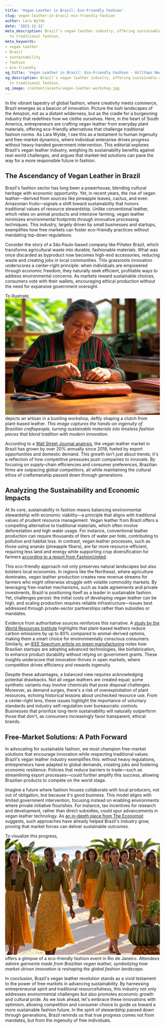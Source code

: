 ```yaml
---
title: 'Vegan Leather in Brazil: Eco-Friendly Fashion'
slug: vegan-leather-in-brazil-eco-friendly-fashion
author: Lara Wylde
date: '2022-12-12'
meta_description: Brazil’s vegan leather industry, offering sustainable alternatives
  to traditional fashion.
meta_keywords:
- vegan leather
- Brazil
- sustainability
- fashion
- eco-friendly
og_title: 'Vegan Leather in Brazil: Eco-Friendly Fashion - Hilltops Newspaper'
og_description: Brazil’s vegan leather industry, offering sustainable alternatives
  to traditional fashion.
og_image: /content/assets/vegan-leather-workshop.jpg
---
```


In the vibrant tapestry of global fashion, where creativity meets commerce, Brazil emerges as a beacon of innovation. Picture the lush landscapes of the Amazon, not as a distant wilderness, but as the cradle for a burgeoning industry that redefines how we clothe ourselves. Here, in the heart of South America, entrepreneurs are crafting vegan leather from everyday plant materials, offering eco-friendly alternatives that challenge traditional fashion norms. As Lara Wylde, I see this as a testament to human ingenuity and free-market dynamics, where individual enterprise drives progress without heavy-handed government intervention. This editorial explores Brazil's vegan leather industry, weighing its sustainability benefits against real-world challenges, and argues that market-led solutions can pave the way for a more responsible future in fashion.

## The Ascendancy of Vegan Leather in Brazil

Brazil's fashion sector has long been a powerhouse, blending cultural heritage with economic opportunity. Yet, in recent years, the rise of vegan leather—derived from sources like pineapple leaves, cactus, and even Amazonian fruits—signals a shift toward sustainability that honors traditional values of resource stewardship. Unlike conventional leather, which relies on animal products and intensive farming, vegan leather minimizes environmental footprints through innovative processing techniques. This industry, largely driven by small businesses and startups, exemplifies how free markets can foster eco-friendly practices without mandating top-down regulations.

Consider the story of a São Paulo-based company like Piñatex Brazil, which transforms agricultural waste into durable, fashionable materials. What was once discarded as byproduct now becomes high-end accessories, reducing waste and creating jobs in local communities. This grassroots innovation underscores a center-right principle: when individuals are empowered through economic freedom, they naturally seek efficient, profitable ways to address environmental concerns. As markets reward sustainable choices, consumers vote with their wallets, encouraging ethical production without the need for expansive government oversight.

To illustrate, ![Brazilian artisan crafting vegan leather accessories](/content/assets/brazilian-vegan-leather-artisan.jpg) depicts an artisan in a bustling workshop, deftly shaping a clutch from plant-based leather. *This image captures the hands-on ingenuity of Brazilian craftspeople, turning sustainable materials into timeless fashion pieces that blend tradition with modern innovation.*

According to a [Wall Street Journal analysis](https://www.wsj.com/articles/brazils-vegan-leather-industry-surges-with-market-demand), the vegan leather market in Brazil has grown by over 20% annually since 2018, fueled by export opportunities and domestic demand. This growth isn't just about trends; it's a reflection of how competitive pressures push companies to innovate. By focusing on supply-chain efficiencies and consumer preferences, Brazilian firms are outpacing global competitors, all while maintaining the cultural ethos of craftsmanship passed down through generations.

## Analyzing the Sustainability and Economic Impacts

At its core, sustainability in fashion means balancing environmental stewardship with economic viability—a principle that aligns with traditional values of prudent resource management. Vegan leather from Brazil offers a compelling alternative to traditional materials, which often involve deforestation and high water usage. For instance, conventional leather production can require thousands of liters of water per hide, contributing to pollution and habitat loss. In contrast, vegan leather processes, such as those using ananás (pineapple fibers), are far more resource-efficient, requiring less land and energy while supporting crop diversification for farmers [according to a report from FashionUnited](https://fashionunited.com/news/business/brazil-vegan-leather-sustainability-report).

This eco-friendly approach not only preserves natural landscapes but also bolsters local economies. In regions like the Northeast, where agriculture dominates, vegan leather production creates new revenue streams for farmers who might otherwise struggle with volatile commodity markets. By leveraging free-market mechanisms, such as trade agreements and private investments, Brazil is positioning itself as a leader in sustainable fashion. Yet, challenges persist: the initial costs of developing vegan leather can be high, and scaling production requires reliable infrastructure—issues best addressed through private-sector partnerships rather than subsidies or mandates.

Evidence from authoritative sources reinforces this narrative. A [study by the World Resources Institute](https://www.wri.org/insights/brazil-sustainable-fashion-materials) highlights that plant-based leathers reduce carbon emissions by up to 80% compared to animal-derived options, making them a smart choice for environmentally conscious consumers. Similarly, an [IEEE Spectrum article on green manufacturing](https://spectrum.ieee.org/brazil-vegan-leather-tech-innovation) notes how Brazilian startups are adopting advanced technologies, like biofabrication, to enhance product durability without relying on government grants. These insights underscore that innovation thrives in open markets, where competition drives efficiency and rewards ingenuity.

Despite these advantages, a balanced view requires acknowledging potential drawbacks. Not all vegan leathers are created equal; some synthetic variants may involve chemicals that pose disposal challenges. Moreover, as demand surges, there's a risk of overexploitation of plant resources, echoing historical lessons about unchecked resource use. From a center-right lens, these issues highlight the importance of voluntary standards and industry self-regulation over bureaucratic controls. Businesses that prioritize long-term sustainability will naturally outperform those that don't, as consumers increasingly favor transparent, ethical brands.

## Free-Market Solutions: A Path Forward

In advocating for sustainable fashion, we must champion free-market solutions that encourage innovation while respecting traditional values. Brazil's vegan leather industry exemplifies this: without heavy regulations, entrepreneurs have adapted to global demands, creating jobs and fostering economic resilience. Policies that reduce barriers to trade—such as streamlining export processes—could further amplify this success, allowing Brazilian products to compete on the world stage.

Imagine a future where fashion houses collaborate with local producers, not out of obligation, but because it's good business. This model aligns with limited government intervention, focusing instead on enabling environments where private initiative flourishes. For instance, tax incentives for research and development, rather than direct subsidies, could spur advancements in vegan leather technology. As [an in-depth piece from The Economist](https://www.economist.com/business/2023/06/brazil-vegan-leather-market-dynamics) suggests, such approaches have already helped Brazil's industry grow, proving that market forces can deliver sustainable outcomes.

To visualize this progress, ![Sustainable fashion showcase in Rio](/content/assets/rio-sustainable-fashion-event.jpg) offers a glimpse of a eco-friendly fashion event in Rio de Janeiro. *Attendees admire garments made from Brazilian vegan leather, symbolizing how market-driven innovation is reshaping the global fashion landscape.*

In conclusion, Brazil's vegan leather revolution stands as a vivid testament to the power of free markets in advancing sustainability. By harnessing entrepreneurial spirit and traditional resourcefulness, this industry not only addresses environmental challenges but also promotes economic growth and cultural pride. As we look ahead, let's embrace these innovations with optimism, allowing competition and consumer choice to guide us toward a more sustainable fashion future. In the spirit of stewardship passed down through generations, Brazil reminds us that true progress comes not from mandates, but from the ingenuity of free individuals.

